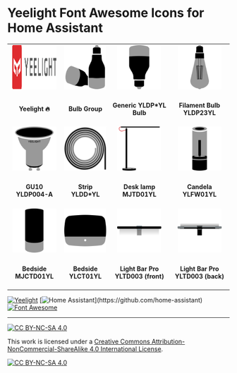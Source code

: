 # Yeelight Font Awesome Icons for Home Assistant

<table>
  <tr>
    <td align="center"><a href="https://github.com/velijv/yeelight-font-awesome-icons"><img src="./svg/yeelight.svg" width="100" height="100" alt="Yeelight"></a></td>    
    <td align="center"><a href="./svg/yeelight-group.svg"><img src="./svg/yeelight-group.svg" width="100" height="100" alt="bulb"></a></td>
    <td align="center"><a href="./svg/yeelight-bulb.svg"><img src="./svg/yeelight-bulb.svg" width="100" height="100" alt="bulb"></a></td>    
    <td align="center"><a href="./svg/yeelight-filament.svg"><img src="./svg/yeelight-filament.svg" width="100" height="100" alt="filament"></a></td>
  </tr>
  <tr>
    <td align="center"><h4>Yeelight 🔥</h4></td>    
    <td align="center"><h4>Bulb Group</h4></td>
    <td align="center"><h4>Generic YLDP*YL Bulb</h4></td>
    <td align="center"><h4>Filament Bulb YLDP23YL</h4></td>
  </tr>
  <tr>
    <td align="center"><a href="./svg/yeelight-gu10.svg"><img src="./svg/yeelight-gu10.svg" width="100" height="100" alt="gu10"></a></td>
    <td align="center"><a href="./svg/yeelight-strip.svg"><img src="./svg/yeelight-strip.svg" width="100" height="100" alt="strip"></a></td>
    <td align="center"><a href="./svg/yeelight-desk.svg"><img src="./svg/yeelight-desk.svg" width="100" height="100" alt="desk"></a></td>
    <td align="center"><a href="./svg/yeelight-candela.svg"><img src="./svg/yeelight-candela.svg" width="100" height="100" alt="candela"></a></td>    
  </tr>
  <tr>
    <td align="center"><h4>GU10 YLDP004-A</h4></td>
    <td align="center"><h4>Strip YLDD*YL</h4></td>
    <td align="center"><h4>Desk lamp MJTD01YL</h4></td>
    <td align="center"><h4>Candela YLFW01YL</h4></td>    
  </tr>
  <tr>
    <td align="center"><a href="./svg/yeelight-bedside-2.svg"><img src="./svg/yeelight-bedside-2.svg" width="100" height="100" alt="bedside-2"></a></td>
    <td align="center"><a href="./svg/yeelight-bedside-d2.svg"><img src="./svg/yeelight-bedside-d2.svg" width="100" height="100" alt="bedside-d2"></a></td>
    <td align="center"><a href="./svg/yeelight-bar-front.svg"><img src="./svg/yeelight-bar-front.svg" width="100" height="100" alt="bar-front"></a></td>
    <td align="center"><a href="./svg/yeelight-bar-back.svg"><img src="./svg/yeelight-bar-back.svg" width="100" height="100" alt="bar-front"></a></td>
  </tr>  
  <tr>
    <td align="center"><h4>Bedside MJCTD01YL</h4></td>
    <td align="center"><h4>Bedside YLCT01YL</h4></td>    
    <td align="center"><h4>Light Bar Pro YLTD003 (front)</h4></td>
    <td align="center"><h4>Light Bar Pro YLTD003 (back)</h4></td>
  </tr>  
</table>



[![Yeelight](https://img.shields.io/badge/yee-light-success.svg?logo=data%3Aimage%2Fsvg%2Bxml%3Bbase64%2CPHN2ZyB3aWR0aD0iMzYiIGhlaWdodD0iMjAiIHZpZXdCb3g9IjAgMCAzNiAyMCIgZmlsbD0ibm9uZSIgeG1sbnM9Imh0dHA6Ly93d3cudzMub3JnLzIwMDAvc3ZnIj4KPHBhdGggZD0iTTI0LjE1MTcgMTMuNjkyNlYxOC40MDMyTDM1LjMyOTMgMTQuMTMxN1YwTDE3LjY0NDcgNi43NDY1MUwxNy42MDQ4IDYuNzA2NTlMMCAwVjE0LjEzMTdMMTEuMTc3NiAxOC40MDMyVjEzLjY5MjZMNC40MzExNCAxMS4wOTc4VjYuNDI3MTVMMTUuNDQ5MSAxMC42MTg4VjIwSDE5Ljg4MDJWMTAuNjE4OEwzMC44OTgyIDYuNDI3MTVWMTEuMDk3OEwyNC4xNTE3IDEzLjY5MjZaIiBmaWxsPSJ3aGl0ZSIvPgo8L3N2Zz4K&logoColor=fff&labelColor=DF2B2F&style=flat&color=5A5B5B
)](https://github.com/topics/yeelight)
[![Home Assistant](https://img.shields.io/badge/Home-Assistant-000?logo=HomeAssistant&logoColor=fff&labelColor=41BDF5&style=flat&color=rgba(108,204,247,1))](https://github.com/home-assistant)
[![Font Awesome](https://img.shields.io/badge/Font-Awesome-000?logo=FontAwesome&logoColor=fff&labelColor=538dd7&style=flat&color=183153)](https://github.com/home-assistant)

*** 

[![CC BY-NC-SA 4.0][cc-by-nc-sa-shield]][cc-by-nc-sa]

This work is licensed under a
[Creative Commons Attribution-NonCommercial-ShareAlike 4.0 International License][cc-by-nc-sa].

[![CC BY-NC-SA 4.0][cc-by-nc-sa-image]][cc-by-nc-sa]

[cc-by-nc-sa]: http://creativecommons.org/licenses/by-nc-sa/4.0/
[cc-by-nc-sa-image]: https://licensebuttons.net/l/by-nc-sa/4.0/88x31.png
[cc-by-nc-sa-shield]: https://img.shields.io/badge/License-CC%20BY--NC--SA%204.0-lightgrey.svg
